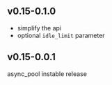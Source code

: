 v0.15-0.1.0
-----------

* simplify the api
* optional `idle_limit` parameter

v0.15-0.0.1
-----------

async\_pool instable release 
